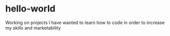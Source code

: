 # hello-world
Working on projects
I have wanted to learn how to code in order to increase my skills and marketability
